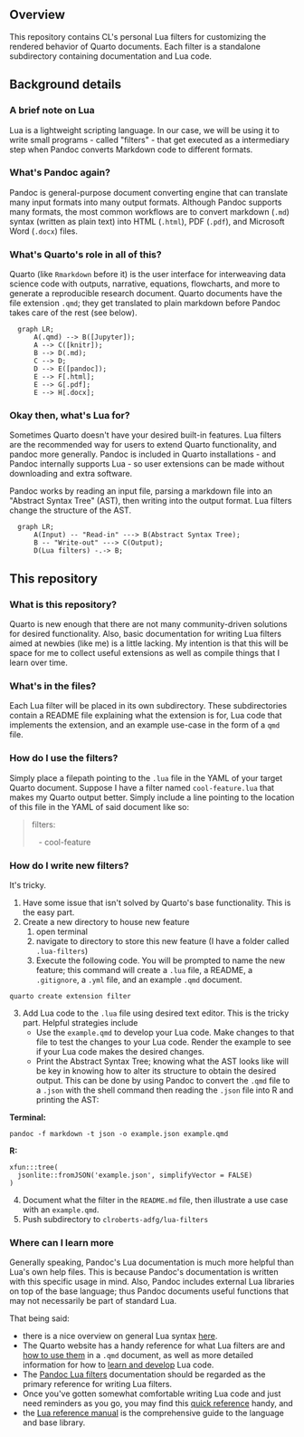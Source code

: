 
## Overview

This repository contains CL's personal Lua filters for customizing 
the rendered behavior of Quarto documents. Each filter is a
standalone subdirectory containing documentation and Lua code. 

## Background details

### A brief note on Lua

Lua is a lightweight scripting language. In our case, we will be 
using it to write small programs - called "filters" - that get 
executed as a intermediary step when Pandoc converts Markdown code
to different formats.

### What's Pandoc again?

Pandoc is general-purpose document converting engine that can
translate many input formats into many output formats. Although
Pandoc supports many formats, the most common workflows are to
convert markdown (`.md`) syntax (written as plain text) into HTML
(`.html`), PDF (`.pdf`), and Microsoft Word (`.docx`) files. 

### What's Quarto's role in all of this?

Quarto (like `Rmarkdown` before it) is the user interface for 
interweaving data science code with outputs, narrative, equations,
flowcharts, and more to generate a reproducible research document.
Quarto documents have the file extension `.qmd`; they get 
translated to plain markdown before Pandoc takes care of the rest 
(see below).

```mermaid
  graph LR;
      A(.qmd) --> B([Jupyter]);
      A --> C([knitr]);
      B --> D(.md);
      C --> D;
      D --> E([pandoc]);
      E --> F[.html];
      E --> G[.pdf];
      E --> H[.docx];
```

### Okay then, what's Lua for?

Sometimes Quarto doesn't have your desired built-in features. Lua 
filters are the recommended way for users to extend Quarto
functionality, and pandoc more generally. Pandoc is included in 
Quarto installations - and Pandoc internally supports Lua - so user
extensions can be made without downloading and extra software. 

Pandoc works by reading an input file, parsing a markdown file 
into an "Abstract Syntax Tree" (AST), then writing into the output 
format. Lua filters change the structure of the AST. 

```mermaid
  graph LR;
      A(Input) -- "Read-in" ---> B(Abstract Syntax Tree);
      B -- "Write-out" ---> C(Output);
      D(Lua filters) -.-> B;
```

## This repository

### What is this repository?

Quarto is new enough that there are not many community-driven 
solutions for desired functionality. Also, basic documentation for 
writing Lua filters aimed at newbies (like me) is a little 
lacking. My intention is that this will be space for me to collect 
useful extensions as well as compile things that I learn over time.

### What's in the files?

Each Lua filter will be placed in its own subdirectory. These 
subdirectories contain a README file explaining what the extension
is for, Lua code that implements the extension, and an example 
use-case in the form of a `qmd` file.

### How do I use the filters?

Simply place a filepath pointing to the `.lua` file in the YAML of 
your target Quarto document. Suppose I have a filter named 
`cool-feature.lua` that makes my Quarto output better. Simply 
include a line pointing to the location of this file in the YAML 
of said document like so:

> filters: 
> 
> &nbsp;&nbsp; - cool-feature

### How do I write new filters?

It's tricky. 

1. Have some issue that isn't solved by Quarto's base functionality. This is the easy part.
2. Create a new directory to house new feature
   1. open terminal
   2. navigate to directory to store this new feature (I have a folder called `.lua-filters`)
   3. Execute the following code. You will be prompted to name the new feature; this command will create a `.lua` file, a README, a `.gitignore`, a `.yml` file, and an example `.qmd` document.

```
quarto create extension filter
```
3. Add Lua code to the `.lua` file using desired text editor. This is the tricky part. Helpful strategies include
   -  Use the `example.qmd` to develop your Lua code. Make changes to that file to test the changes to your Lua code. Render the example to see if your Lua code makes the desired changes.
   -  Print the Abstract Syntax Tree; knowing what the AST looks like will be key in knowing how to alter its structure to obtain the desired output. This can be done by using Pandoc to convert the `.qmd` file to a `.json` with the shell command then reading the `.json` file into R and printing the AST:

**Terminal:**
```
pandoc -f markdown -t json -o example.json example.qmd
``` 

**R:**
```
xfun:::tree(
  jsonlite::fromJSON('example.json', simplifyVector = FALSE)
)
```

4. Document what the filter in the `README.md` file, then illustrate a use case with an `example.qmd`.  
5. Push subdirectory to `clroberts-adfg/lua-filters`


### Where can I learn more

Generally speaking, Pandoc's Lua documentation is much more 
helpful than Lua's own help files. This is because Pandoc's 
documentation is written with this specific usage in mind.
Also, Pandoc includes external Lua libraries on top of the
base language; thus Pandoc documents useful functions that 
may not necessarily be part of standard Lua. 

That being said:
- there is a nice overview on general Lua syntax [here](https://learnxinyminutes.com/docs/lua/).
- The Quarto website has a handy reference for what Lua filters are and [how to use them](https://quarto.org/docs/extensions/filters.html) in a `.qmd` document, as well as more detailed information for how to [learn and develop](https://quarto.org/docs/extensions/lua.html) Lua code.
- The [Pandoc Lua filters](https://pandoc.org/lua-filters.html) documentation should be regarded as the primary reference for writing Lua filters.
- Once you've gotten somewhat comfortable writing Lua code and just need reminders as you go, you may find this [quick reference](https://quarto.org/docs/extensions/luarefv51.pdf) handy, and
- the [Lua reference manual](https://www.lua.org/manual/5.3/) is the comprehensive guide to the language and base library.
